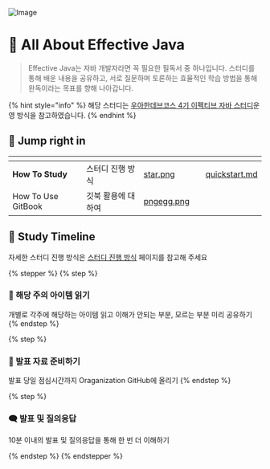 ![Image](https://github.com/user-attachments/assets/ef3b3964-0eb1-467b-9d46-ad5e6360ba28)


# 🍄 All About Effective Java

> Effective Java는 자바 개발자라면 꼭 필요한 필독서 중 하나입니다. 스터디를 통해 배운 내용을 공유하고, 서로 질문하며 토론하는 효율적인 학습 방법을 통해 완독이라는 목표를 향해 나아갑니다.

{% hint style="info" %}
해당 스터디는 [우아한데브코스 4기 이펙티브 자바 스터디](https://github.com/woowacourse-study/2022-effective-java?tab=readme-ov-file)운영 방식을 참고하였습니다.
{% endhint %}



## 🔗 Jump right in

<table data-view="cards"><thead><tr><th></th><th></th><th data-hidden data-card-cover data-type="files"></th><th data-hidden></th><th data-hidden data-card-target data-type="content-ref"></th></tr></thead><tbody><tr><td><strong>How To Study</strong></td><td>스터디 진행 방식</td><td><a href=".gitbook/assets/star.png">star.png</a></td><td></td><td><a href="all-about-study/quickstart.md">quickstart.md</a></td></tr><tr><td>How To Use GitBook</td><td>깃북 활용에 대하여</td><td><a href=".gitbook/assets/pngegg.png">pngegg.png</a></td><td></td><td></td></tr></tbody></table>



## 🎹  Study Timeline

자세한 스터디 진행 방식은 [스터디 진행 방식](all-about-study/quickstart.md) 페이지를 참고해 주세요

{% stepper %}
{% step %}
### 📖 해당 주의 아이템 읽기

개별로 각주에 해당하는 아이템 읽고  이해가  안되는 부분,  모르는 부분 미리 공유하기&#x20;
{% endstep %}

{% step %}
### 📂 발표 자료 준비하기

발표 당일 점심시간까지 Oraganization GitHub에 올리기
{% endstep %}

{% step %}
### 🗨️ 발표 및 질의응답

10분 이내의 발표 및 질의응답을 통해 한 번 더 이해하기


{% endstep %}
{% endstepper %}

